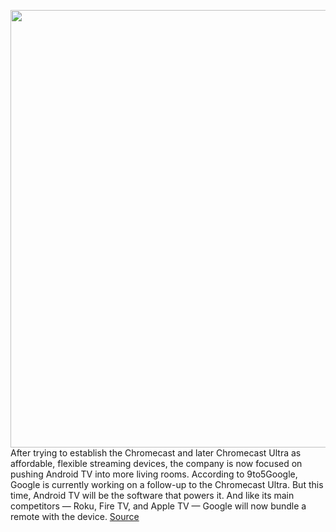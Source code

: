 <img src='https://cdn.vox-cdn.com/thumbor/Uvk6mDvLtsxVjRf0x3hcGzV52i8=/0x0:2040x1360/1200x800/filters:focal(757x654:1083x980)/cdn.vox-cdn.com/uploads/chorus_image/image/66478849/akrales_161121_1270_A_0092.0.0.jpeg' width='700px' /><br/>
After trying to establish the Chromecast and later Chromecast Ultra as affordable, flexible streaming devices, the company is now focused on pushing Android TV into more living rooms. According to 9to5Google, Google is currently working on a follow-up to the Chromecast Ultra. But this time, Android TV will be the software that powers it. And like its main competitors — Roku, Fire TV, and Apple TV — Google will now bundle a remote with the device.
<a href='https://www.theverge.com/2020/3/10/21173765/google-streaming-player-dongle-android-tv-chromecast-remote'> Source <a/>